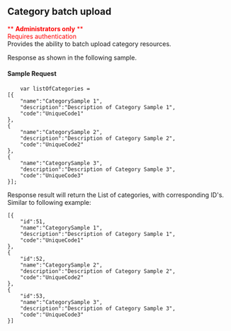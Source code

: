 ## Category batch upload
<span style="color:red">** **Administrators only** **  
Requires authentication</span>  
Provides the ability to batch upload category resources.

Response as shown in the following sample.
#### Sample Request
```
	var listOfCategories = 
[{
    "name":"CategorySample 1",
    "description":"Description of Category Sample 1",
    "code":"UniqueCode1"
},
{
    "name":"CategorySample 2",
    "description":"Description of Category Sample 2",
    "code":"UniqueCode2"
},
{
    "name":"CategorySample 3",
    "description":"Description of Category Sample 3",
    "code":"UniqueCode3"
}];
```
Response result will return the List of categories, with corresponding ID's. Similar to following example:

```
[{
	"id":51,
    "name":"CategorySample 1",
    "description":"Description of Category Sample 1",
    "code":"UniqueCode1"
},
{
	"id":52,
    "name":"CategorySample 2",
    "description":"Description of Category Sample 2",
    "code":"UniqueCode2"
},
{
	"id":53,
    "name":"CategorySample 3",
    "description":"Description of Category Sample 3",
    "code":"UniqueCode3"
}]
```